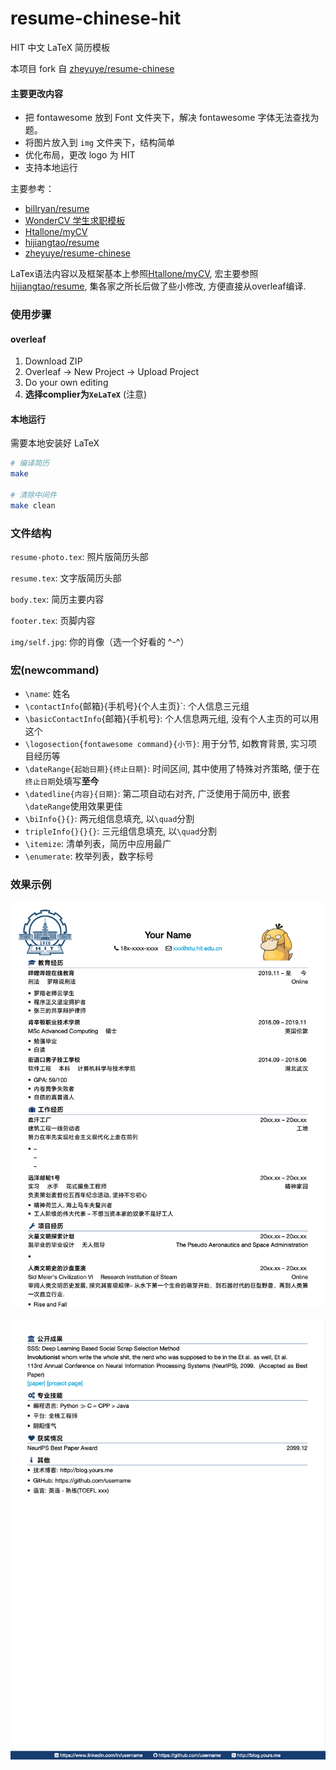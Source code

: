 # resume-chinese-hit
HIT 中文 LaTeX 简历模板

本项目 fork 自 [zheyuye/resume-chinese](https://github.com/zheyuye/resume-chinese) 

#### 主要更改内容
- 把 fontawesome 放到 Font 文件夹下，解决 fontawesome 字体无法查找为题。
- 将图片放入到 `img` 文件夹下，结构简单
- 优化布局，更改 logo 为 HIT 
- 支持本地运行

主要参考：

- [billryan/resume](https://github.com/billryan/resume)
- [WonderCV 学生求职模板](https://www.wondercv.com/zh-CN/resume_templates)
- [Htallone/myCV](https://github.com/Htallone/myCV)
- [hijiangtao/resume](https://github.com/hijiangtao/resume)
- [zheyuye/resume-chinese](https://github.com/zheyuye/resume-chinese)

LaTex语法内容以及框架基本上参照[Htallone/myCV](https://github.com/Htallone/myCV), 宏主要参照[hijiangtao/resume](https://github.com/hijiangtao/resume), 集各家之所长后做了些小修改, 方便直接从overleaf编译. 

### 使用步骤

#### overleaf

1. Download ZIP
2. Overleaf -> New Project -> Upload Project
3. Do your own editing
4. **选择complier为`XeLaTeX`** (注意)

#### 本地运行
需要本地安装好 LaTeX
```bash
# 编译简历
make 

# 清除中间件
make clean
```

### 文件结构

`resume-photo.tex`: 照片版简历头部

`resume.tex`: 文字版简历头部

`body.tex`: 简历主要内容

`footer.tex`: 页脚内容

`img/self.jpg`: 你的肖像（选一个好看的 ^-^）

###  宏(newcommand)

- `\name`: 姓名
- `\contactInfo`{邮箱}{手机号}{个人主页}`: 个人信息三元组
- `\basicContactInfo`{邮箱}{手机号}: 个人信息两元组, 没有个人主页的可以用这个
- `\logosection{fontawesome command}{小节}`: 用于分节, 如教育背景, 实习项目经历等
- `\dateRange{起始日期}{终止日期}`: 时间区间, 其中使用了特殊对齐策略, 便于在`终止日期`处填写**至今**
- `\datedline{内容}{日期}`: 第二项自动右对齐, 广泛使用于简历中, 嵌套`\dateRange`使用效果更佳
- `\biInfo{}{}`: 两元组信息填充, 以`\quad`分割
- `tripleInfo{}{}{}`: 三元组信息填充, 以`\quad`分割
- `\itemize`: 清单列表，简历中应用最广
- `\enumerate`: 枚举列表，数字标号


### 效果示例

![page1](./asset/page1.png)

![page2](./asset/page2.png)